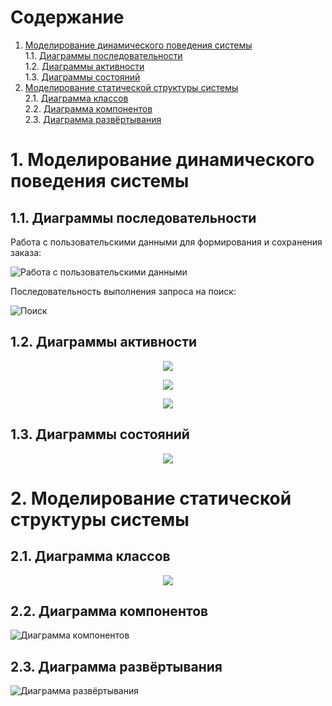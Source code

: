 # Содержание
1. [Моделирование динамического поведения системы](#1)  
1.1. [Диаграммы последовательности](#1.1)  
1.2. [Диаграммы активности](#1.2)   
1.3. [Диаграммы состояний](#1.3)  
2. [Моделирование статической структуры системы](#2)  
2.1. [Диаграмма классов](#2.1)  
2.2. [Диаграмма компонентов](#2.2)  
2.3. [Диаграмма развёртывания](#2.3)  

<a name="1"/>

#  1. Моделирование динамического поведения системы

<a name="1.1"/>

##  1.1. Диаграммы последовательности

Работа с пользовательскими данными для формирования и сохранения заказа:

![Работа с пользовательскими данными](Order.png)

Последовательность выполнения запроса на поиск:

![Поиск](Search.png)

<a name="1.2"/>

##  1.2. Диаграммы активности

<p align="center">
  <img src="https://github.com/AlexSycheunik/TRITPO/blob/master/Diagrams/Catalog_alg.png">
</p>

<p align="center">
  <img src="https://github.com/AlexSycheunik/TRITPO/blob/master/Diagrams/Registration_alg.png">
</p>

<p align="center">
  <img src="https://github.com/AlexSycheunik/TRITPO/blob/master/Diagrams/Order_alg.png">
</p>

<a name="1.3"/>

##  1.3. Диаграммы состояний

<p align="center">
  <img src="https://github.com/AlexSycheunik/TRITPO/blob/master/Diagrams/Use_diagram.png">
</p>

#  2. Моделирование статической структуры системы

<a name="2.1"/>

##  2.1. Диаграмма классов

<p align="center">
  <img src="https://github.com/AlexSycheunik/TRITPO/blob/master/Diagrams/Class_diagram.png">
</p>

<a name="2.2"/>

##  2.2. Диаграмма компонентов

![Диаграмма компонентов](Component_diagram.png)

<a name="2.3"/>

##  2.3. Диаграмма развёртывания

![Диаграмма развёртывания](Deployment_diagram.png)
